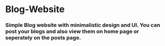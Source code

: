 
# Blog-Website
### Simple Blog website with minimalistic design and UI. You can post your blogs and also view them on home page or seperately on the posts page. 
